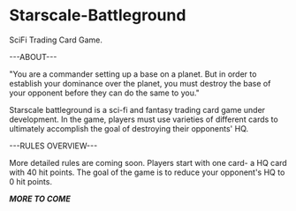 # Starscale-Battleground
SciFi Trading Card Game.

---ABOUT---

"You are a commander setting up a base on a planet. But in order to establish your dominance over the planet, you must destroy the base of your opponent before
they can do the same to you."

Starscale battleground is a sci-fi and fantasy trading card game under development. In the game, players must use varieties of different cards to 
ultimately accomplish the goal of destroying their opponents' HQ. 

---RULES OVERVIEW---

More detailed rules are coming soon.
Players start with one card- a HQ card with 40 hit points. The goal of the game is to reduce your opponent's HQ to 0 hit points.

***MORE TO COME***




